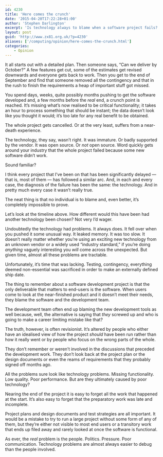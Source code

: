 ```yaml
---
id: 4230
title: 'Here comes the crunch'
date: '2015-04-20T17:22:28+01:00'
author: 'Stephen Darlington'
excerpt: 'Is technology always to blame when a software project fails?'
layout: post
guid: 'http://www.zx81.org.uk/?p=4230'
aliases: ['/computing/opinion/here-comes-the-crunch.html']
categories:
    - Opinion
---
```


It all starts out with a detailed plan. Then someone says, “Can we deliver by October?” A few features get cut, some of the estimates get revised downwards and everyone gets back to work. Then you get to the end of September and find that someone removed all the contingency and that in the rush to finish the requirements a heap of important stuff got missed.

You spend days, weeks, quite possibly months pushing to get the software developed and, a few months before the *real* end, a crunch point is reached. It’s missing what’s now realised to be critical functionality; it takes an hour to process something that should be instant; the data doesn’t look like you thought it would; it’s too late for any real benefit to be obtained.

The whole project gets cancelled. Or at the very least, suffers from a near-death experience.

The technology, they say, wasn’t right. It was immature. Or badly supported by the vendor. It was open source. Or *not* open source. Word quickly gets around your industry that the whole project failed because some new software didn’t work.

Sound familiar?

I think every project that I’ve been on that has been significantly delayed — that is, most of them — has followed a similar arc. And, in each and every case, the diagnosis of the failure has been the same: the technology. And in pretty much every case it wasn’t really true.

The neat thing is that no individual is to blame and, even better, it’s completely impossible to prove.

Let’s look at the timeline above. How different would this have been had another technology been chosen? Not very I’d wager.

Undoubtedly the technology had problems. It always does. It fell over when you pushed it some unusual way. It leaked memory. It was too slow. It doesn’t really matter whether you’re using an exciting new technology from an unknown vendor or a widely used “industry standard,” if you’re doing *anything* vaguely interesting you *will* come across the unexpected. But given time, almost all these problems are tractable.

Unfortunately, it’s time that was lacking. Testing, contingency, everything deemed non-essential was sacrificed in order to make an externally defined ship date.

The thing to remember about a software development project is that the only deliverable that matters to end-users is the software. When users come to look at the near-finished product and it doesn’t meet their needs, they blame the software and the development team.

The development team often end up blaming the new development tools as well because, well, the alternative is saying that *they* screwed up and who is going to make a career limiting mistake like that?

The truth, however, is often revisionist. It’s altered by people who either have an idealised view of how the project *should* have been run rather than how it really went or by people who focus on the wrong parts of the whole.

They don’t remember or weren’t involved in the discussions that preceded the development work. They don’t look back at the project plan or the design documents or even the reams of requirements that they probably signed off months ago.

All the problems sure look like technology problems. Missing functionality. Low quality. Poor performance. But are they ultimately caused by poor technology?

Nearing the end of the project it is easy to forget all the work that happened at the start. It’s also easy to forget that the preparatory work was late and incomplete.

Project plans and design documents and test strategies are all important. It would be a mistake to try to run a large project without some form of any of them, but they’re either not visible to most end users or a transitory work that ends up filed away and rarely looked at once the software is functional.

As ever, the *real* problem is the people. Politics. Pressure. Poor communication. Technology problems are almost always easier to debug than the people involved.
